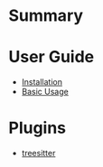 # Summary

# User Guide

- [Installation](./installation.md)
- [Basic Usage](./basic-usage.md)

# Plugins

- [treesitter](./treesitter.md)
